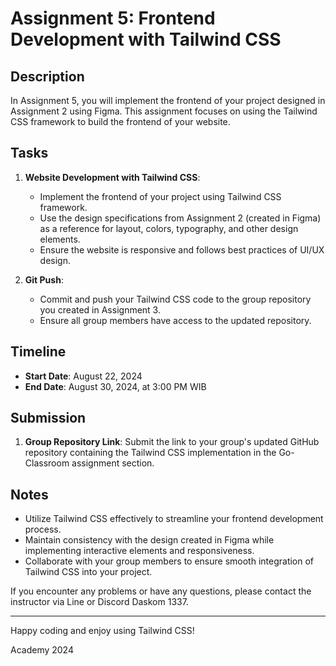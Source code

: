 # Assignment 5: Frontend Development with Tailwind CSS

## Description

In Assignment 5, you will implement the frontend of your project designed in Assignment 2 using Figma. This assignment focuses on using the Tailwind CSS framework to build the frontend of your website.

## Tasks

1. **Website Development with Tailwind CSS**:
   - Implement the frontend of your project using Tailwind CSS framework.
   - Use the design specifications from Assignment 2 (created in Figma) as a reference for layout, colors, typography, and other design elements.
   - Ensure the website is responsive and follows best practices of UI/UX design.

2. **Git Push**:
   - Commit and push your Tailwind CSS code to the group repository you created in Assignment 3.
   - Ensure all group members have access to the updated repository.

## Timeline

- **Start Date**: August 22, 2024
- **End Date**: August 30, 2024, at 3:00 PM WIB

## Submission

1. **Group Repository Link**: Submit the link to your group's updated GitHub repository containing the Tailwind CSS implementation in the Go-Classroom assignment section.

## Notes

- Utilize Tailwind CSS effectively to streamline your frontend development process.
- Maintain consistency with the design created in Figma while implementing interactive elements and responsiveness.
- Collaborate with your group members to ensure smooth integration of Tailwind CSS into your project.

If you encounter any problems or have any questions, please contact the instructor via Line or Discord Daskom 1337.

---

Happy coding and enjoy using Tailwind CSS!

Academy 2024
